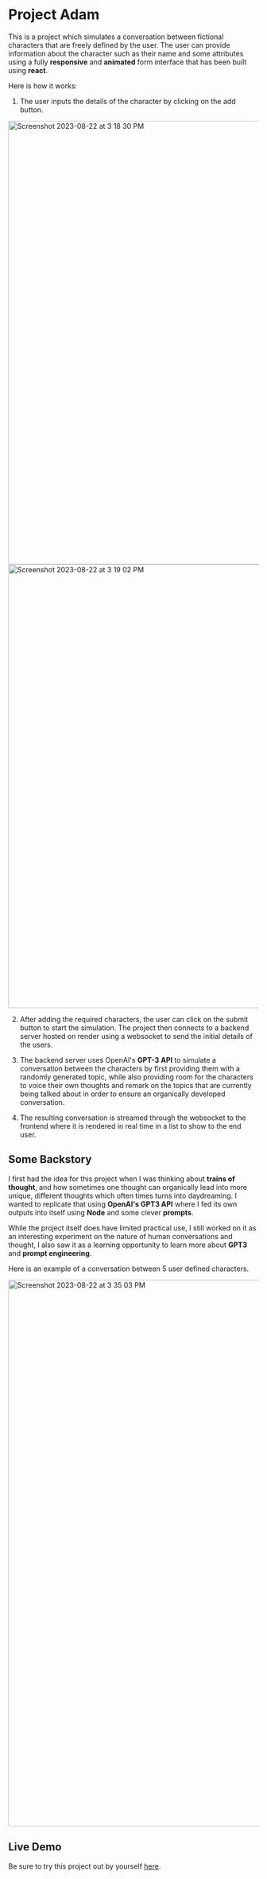 # Project Adam

This is a project which simulates a conversation between fictional characters that are freely defined by the user. The user can provide information about the character such as their name and some attributes using a fully **responsive** and **animated** form interface that has been built using **react**.

Here is how it works:
  1. The user inputs the details of the character by clicking on the add button.
  
  <img width="893" alt="Screenshot 2023-08-22 at 3 18 30 PM" src="https://github.com/Project-AdamSimulation/adam-frontend/assets/83650351/e7b205b1-1c49-42f1-807f-39708872e548">
  <img width="893" alt="Screenshot 2023-08-22 at 3 19 02 PM" src="https://github.com/Project-AdamSimulation/adam-frontend/assets/83650351/b7b32207-4e97-490d-a597-9c16a2158599">
  
  2. After adding the required characters, the user can click on the submit button to start the simulation.
The project then connects to a backend server hosted on render using a websocket to send the initial details of the users.
  
  3. The backend server uses OpenAI's **GPT-3 API** to simulate a conversation between the characters by first providing them with a randomly generated topic, while also providing room for the characters to voice their own thoughts and remark on the topics that are currently being talked about in order to ensure an organically developed conversation. 

  4. The resulting conversation is streamed through the websocket to the frontend where it is rendered in real time in a list to show to the end user.

## Some Backstory

I first had the idea for this project when I was thinking about **trains of thought**, and how sometimes one thought can organically lead into more unique, different thoughts which often times turns into daydreaming. I wanted to replicate that using **OpenAI's GPT3 API** where I fed its own outputs into itself using **Node** and some clever **prompts**.

While the project itself does have limited practical use, I still worked on it as an interesting experiment on the nature of human conversations and thought, I also saw it as a learning opportunity to learn more about **GPT3** and **prompt engineering**.

Here is an example of a conversation between 5 user defined characters.

<img width="1100" alt="Screenshot 2023-08-22 at 3 35 03 PM" src="https://github.com/Project-AdamSimulation/adam-frontend/assets/83650351/8f22b51f-db9a-456f-b9a4-d5bf6735707a">

## Live Demo
Be sure to try this project out by yourself [here](https://project-adamsimulation.github.io/adam-frontend/).
